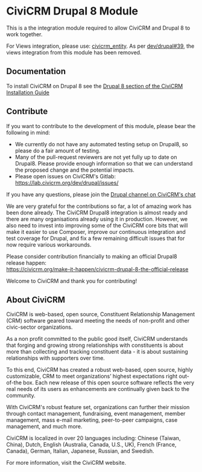 CiviCRM Drupal 8 Module
=======================

This is a the integration module required to allow CiviCRM and 
Drupal 8 to work together.

For Views integration, please use: [civicrm_entity](https://github.com/eileenmcnaughton/civicrm_entity/tree/8.x-3.x). As per [dev/drupal#39](https://lab.civicrm.org/dev/drupal/issues/39), the views integration from this module has been removed.

Documentation
----------------------------

To install CiviCRM on Drupal 8 see the [Drupal 8 section of the CiviCRM Installation Guide](https://docs.civicrm.org/installation/en/latest/drupal8/)

Contribute
----------

If you want to contribute to the development of this module, please bear the following in mind:

* We currently do not have any automated testing setup on Drupal8, so please do a fair amount of testing.
* Many of the pull-request reviewers are not yet fully up to date on Drupal8. Please provide enough information so that we can understand the proposed change and the potential impacts.
* Please open issues on CiviCRM's Gitlab: https://lab.civicrm.org/dev/drupal/issues/

If you have any questions, please join the [Drupal channel on CiviCRM's chat](https://chat.civicrm.org/civicrm/channels/drupal)

We are very grateful for the contributions so far, a lot of amazing work has been done already. The CiviCRM Drupal8 integration is almost ready and there are many organisations already using it in production. However, we also need to invest into improving some of the CiviCRM core bits that will make it easier to use Composer, improve our continuous integration and test coverage for Drupal, and fix a few remaining difficult issues that for now require various workarounds.

Please consider contribution financially to making an official Drupal8 release happen:  
https://civicrm.org/make-it-happen/civicrm-drupal-8-the-official-release

Welcome to CiviCRM and thank you for contributing!

About CiviCRM
-------------

CiviCRM is web-based, open source, Constituent Relationship Management (CRM) software geared toward meeting the needs of non-profit and other civic-sector organizations.

As a non profit committed to the public good itself, CiviCRM understands that forging and growing strong relationships with constituents is about more than collecting and tracking constituent data - it is about sustaining relationships with supporters over time.

To this end, CiviCRM has created a robust web-based, open source, highly customizable, CRM to meet organizations’ highest expectations right out-of-the box. Each new release of this open source software reflects the very real needs of its users as enhancements are continually given back to the community.

With CiviCRM's robust feature set, organizations can further their mission through contact management, fundraising, event management, member management, mass e-mail marketing, peer-to-peer campaigns, case management, and much more.

CiviCRM is localized in over 20 languages including: Chinese (Taiwan, China), Dutch, English (Australia, Canada, U.S., UK), French (France, Canada), German, Italian, Japanese, Russian, and Swedish.

For more information, visit the CiviCRM website.
